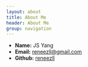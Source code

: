 ```yaml
---
layout: about
title: About Me
header: About Me
group: navigation
---
```

 * **Name:** JS Yang
 * **Email:** [reneezll@gmail.com](mailto:reneezll@gmail.com)
 * **Github:** [reneezll](https://github.com/reneezll)
